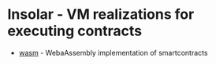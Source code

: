 # Insolar - VM realizations for executing contracts

 - [wasm](wasm/README.md) - WebaAssembly implementation of smartcontracts